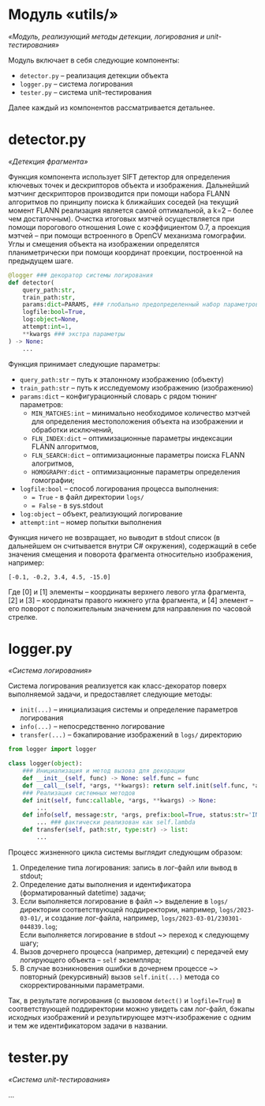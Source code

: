 # **Модуль «utils/»**
*«Модуль, реализующий методы детекции, логирования и unit-тестирования»*

Модуль включает в себя следующие компоненты:
- ```detector.py``` – реализация детекции объекта
- ```logger.py``` – система логирования
- ```tester.py``` – система unit–тестирования

Далее каждый из компонентов рассматривается детальнее.

# detector.py
*«Детекция фрагмента»*

Функция компонента использует SIFT детектор для определения ключевых точек и дескрипторов объекта и изображения. Дальнейший мэтчинг дескрипторов производится при помощи набора FLANN алгоритмов по принципу поиска k ближайших соседей (на текущий момент FLANN реализация является самой оптимальной, а k=2 – более чем достаточным). Очистка итоговых мэтчей осуществляется при помощи порогового отношения Lowe с коэффициентом 0.7, а проекция мэтчей – при помощи встроенного в OpenCV механизма гомографии. Углы и смещения объекта на изображении определятся планиметрически при помощи координат проекции, построенной на предыдущем шаге.

```python
@logger ### декоратор системы логирования
def detector(
    query_path:str,
    train_path:str,
    params:dict=PARAMS, ### глобально предопределенный набор параметров
    logfile:bool=True,
    log:object=None,
    attempt:int=1,
    **kwargs ### экстра параметры
) -> None:
    ...
```

Функция принимает следующие параметры:
- ```query_path:str``` – путь к эталонному изображению (объекту)
- ```train_path:str``` – путь к исследуемому изображению (изображению)
- ```params:dict``` – конфигурационный словарь с рядом тюнинг параметров:
  - ```MIN_MATCHES:int``` – минимально необходимое количество мэтчей для определения местоположения объекта на изображении и обработки исключений,
  - ```FLN_INDEX:dict``` – оптимизационные параметры индексации FLANN алгоритмов,
  - ```FLN_SEARCH:dict``` – оптимизационные параметры поиска FLANN алогритмов,
  - ```HOMOGRAPHY:dict``` - оптимизационные параметры определения гомографии;
- ```logfile:bool``` – способ логирования процесса выполнения:
  - ```= True``` - в файл директории ```logs/```
  - ```= False``` - в sys.stdout
- ```log:object``` – объект, реализующий логирование
- ```attempt:int``` – номер попытки выполнения

Функция ничего не возвращает, но выводит в stdout список (в дальнейшем он считывается внутри C# окружения), содержащий в себе значения смещения и поворота фрагмента относительно изображения, например:
```
[-0.1, -0.2, 3.4, 4.5, -15.0]
```
Где [0] и [1] элементы – координаты верхнего левого угла фрагмента, [2] и [3] – координаты правого нижнего угла фрагмента, и [4] элемент – его поворот с положительным значением для направления по часовой стрелке.

# logger.py
*«Система логирования»*

Система логирования реализуется как класс-декоратор поверх выполняемой задачи, и предоставляет следующие методы:
- ```init(...)``` – инициализация системы и определение параметров логирования
- ```info(...)``` – непосредственно логирование
- ```transfer(...)``` – бэкапирование изображений в ```logs/``` директорию

```python
from logger import logger

class logger(object):
    ### Инициализация и метод вызова для декорации
    def __init__(self, func) -> None: self.func = func    
    def __call__(self, *args, **kwargs): return self.init(self.func, *args, **kwargs)
    ### Реализация системных методов
    def init(self, func:callable, *args, **kwargs) -> None: 
        ...
    def info(self, message:str, *args, prefix:bool=True, status:str='INFO', divide:bool=False) -> None: 
        ... ### фактически реализован как self.lambda
    def transfer(self, path:str, type:str) -> list: 
        ...
```

Процесс жизненного цикла системы выглядит следующим образом:
1. Определение типа логирования: запись в лог-файл или вывод в stdout;
1. Определение даты выполнения и идентификатора (форматированный datetime) задачи;
1. Если выполняется логирование в файл ~> выделение в ```logs/``` директории соответствующей поддиректории, например, ```logs/2023-03-01/```, и создание лог-файла, например, ```logs/2023-03-01/230301-044839.log```;<br>Если выполняется логирование в stdout ~> переход к следующему шагу;
1. Вызов дочернего процесса (например, детекции) с передачей ему логирующего объекта – ```self``` экземпляра;
1. В случае возникновения ошибки в дочернем процессе ~> повторный (рекурсивный) вызов ```self.init(...)``` метода со скорректированными параметрами.

Так, в результате логирования (с вызовом ```detect()``` и ```logfile=True```) в соответствующей поддиректории можно увидеть сам лог-файл, бэкапы исходных изображений и результирующее мэтч-изображение с одним и тем же идентификатором задачи в названии.

# tester.py
*«Система unit-тестирования»*

...